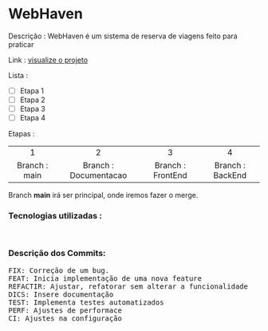 # WebHaven

Descrição : WebHaven é um sistema de reserva de viagens feito para praticar

Link : <a href="#" target="_blank"> visualize o projeto </a>

Lista :

- [ ] Etapa 1
- [ ] Etapa 2
- [ ] Etapa 3
- [ ] Etapa 4

Etapas :

<table align="center">
<tr align="center">
<td>1</td>
<td>2</td>
<td>3</td>
<td>4</td>
</tr >
<tr align="center">
<td>Branch : main</td>
<td>Branch : Documentacao</td>
<td>Branch : FrontEnd</td>
<td>Branch : BackEnd</td>
</tr>
</table>


Branch **main** irá ser  principal, onde iremos fazer o merge.


### Tecnologias utilizadas :
<pre>

</pre>
### Descrição dos Commits:
<pre>
FIX: Correção de um bug.
FEAT: Inicia implementação de uma nova feature
REFACTIR: Ajustar, refatorar sem alterar a funcionalidade
DICS: Insere documentação
TEST: Implementa testes automatizados
PERF: Ajustes de performace
CI: Ajustes na configuração
</pre>

